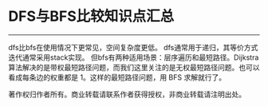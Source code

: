 # DFS与BFS比较知识点汇总
***
dfs比bfs在使用情况下更常见，空间复杂度更低。
dfs通常用于递归，其等价方式迭代通常采用stack实现。
但bfs有两种适用场景：层序遍历和最短路径。Dijkstra 算法解决的是带权最短路径问题，而我们这里关注的是无权最短路径问题。也可以看成每条边的权重都是 1。这样的最短路径问题，用 BFS 求解就行了。


著作权归作者所有。商业转载请联系作者获得授权，非商业转载请注明出处。